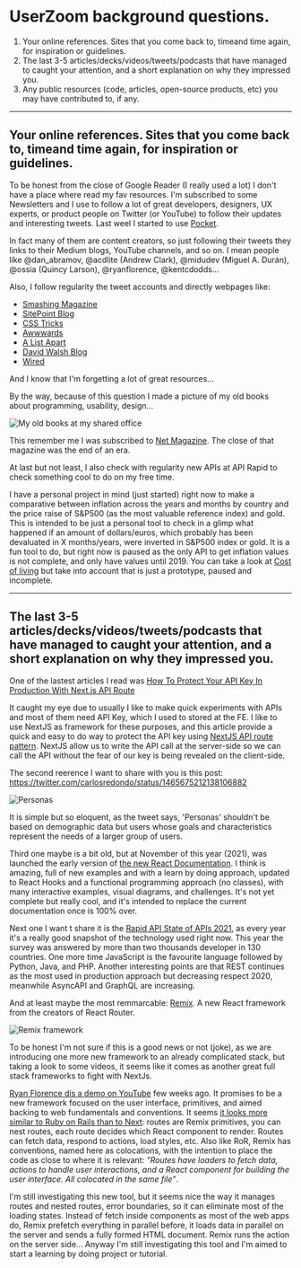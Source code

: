 # UserZoom background questions.

1. Your online references. Sites that you come back to, timeand time again, for inspiration or guidelines.
2. The last 3-5 articles/decks/videos/tweets/podcasts that have managed to caught your attention, and a short explanation on why they impressed you.
3.  Any public resources (code, articles, open-source products, etc) you may have contributed to, if any.

---

## Your online references. Sites that you come back to, timeand time again, for inspiration or guidelines.

To be honest from the close of Google Reader (I really used a lot) I don't have a place where read my fav resources.
I'm subscribed to some Newsletters and I use to follow a lot of great developers, designers, UX experts, or product people on Twitter (or YouTube) to follow their updates and interesting tweets. Last weel I started to use [Pocket](https://getpocket.com/).

In fact many of them are content creators, so just following their tweets they links to their Medium blogs, YouTube channels, and so on. I mean people like @dan_abramov, @acdlite (Andrew Clark), @midudev (Miguel A. Durán), @ossia (Quincy Larson), @ryanflorence, @kentcdodds…

Also, I follow regularity the tweet accounts and directly webpages like:

- [Smashing Magazine](https://www.smashingmagazine.com/)
- [SitePoint Blog](https://www.sitepoint.com/blog)
- [CSS Tricks](https://css-tricks.com/)
- [Awwwards](https://www.awwwards.com/)
- [A List Apart](https://alistapart.com/)
- [David Walsh Blog](https://davidwalsh.name/)
- [Wired](https://www.wired.com/magazine/)

And I know that I'm forgetting a lot of great resources...

By the way, because of this question I made a picture of my old books about programming, usability, design...

![My old books at my shared office](https://pbs.twimg.com/media/FGPwyz4XEAMt8Yy?format=jpg)

This remember me I was subscribed to [Net Magazine](https://en.wikipedia.org/wiki/Net_magazine). The close of that magazine was the end of an era.

At last but not least, I also check with regularity new APIs at API Rapid to check something cool to do on my free time. 

I have a personal project in mind (just started) right now to make a comparative between inflation across the years and months by country and the price raise of S&P500 (as the most valuable reference index) and gold.
This is intended to be just a personal tool to check in a glimp what happened if an amount of dollars/euros, which probably has been devaluated in X months/years, were inverted in S&P500 index or gold. It is a fun tool to do, but right now is paused as the only API to get inflation values is not complete, and only have values until 2019. You can take a look at [Cost of living](https://github.com/albertofortes/Cost-of-living) but take into account that is just a prototype, paused and incomplete.

___

## The last 3-5 articles/decks/videos/tweets/podcasts that have managed to caught your attention, and a short explanation on why they impressed you.

One of the lastest articles I read was [How To Protect Your API Key In Production With Next.js API Route](https://www.smashingmagazine.com/2021/12/protect-api-key-production-nextjs-api-route/)

It caught my eye due to usually I like to make quick experiments with APIs and most of them need API Key, which I used to stored at the FE. I like to use NextJS as framework for these purposes, and this article provide a quick and easy to do way to protect the API key using [NextJS API route pattern](https://nextjs.org/docs/api-routes/dynamic-api-routes).
NextJS allow us to write the API call at the server-side  so we can call the API without the fear of our key is being revealed on the client-side.


The second reerence I want to share with you is this post: https://twitter.com/carlosredondo/status/1465675212138106882

![Personas](https://pbs.twimg.com/media/FFcfQwVXwAAe8rN?format=jpg&name=large)

It is simple but so eloquent, as the tweet says, 'Personas' shouldn't be based on demographic data but users whose goals and characteristics represent the needs of a larger group of users.

Third one maybe is a bit old, but at November of this year (2021), was launched the early version of [the new React Documentation](https://t.co/ql9wyiBk30). I think is amazing, full of new examples and with a learn by doing approach, updated to React Hooks and a functional programming approach (no classes), with many interactive examples, visual diagrams, and challenges. It's not yet complete but really cool, and it's intended to replace the current documentation once is 100% over.

Next one I want t share it is the [Rapid API State of APIs 2021](https://stateofapis.com/?utm_source=twitter.com/Rapid_API), as every year it's a really good snapshot of the technology used right now. This year the survey was answered by more than two thousands developer in 130 countries.
One more time JavaScript is the favourite language followed by Python, Java, and PHP.
Another interesting points are that REST continues as the most used in production approach but decreasing respect 2020, meanwhile AsyncAPI and GraphQL are increasing.

And at least maybe the most remmarcable: [Remix](https://remix.run/). A new React framework from the creators of React Router.

![Remix framework](https://remix.run/img/og.1.jpg)

To be honest I'm not sure if this is a good news or not (joke), as we are introducing one more new framework to an already complicated stack, but taking a look to some videos, it seems like it comes as another great full stack frameworks to fight with NextJs.

[Ryan Florence dis a demo on YouTube](https://www.youtube.com/watch?v=wsJaUjd1rUo) few weeks ago. It promises to be a new framework focused on the user interface, primitives, and aimed backing to web fundamentals and conventions. It seems [it looks more similar to Ruby on Rails than to Next](https://marbiano.dev/into-remix/on-rails): routes are Remix primitives, you can nest routes, each route decides which React component to render. Routes can fetch data, respond to actions, load styles, etc. Also like RoR, Remix has conventions, named here as colocations, with the intention to place the code as close to where it is relevant: *"Routes have loaders to fetch data, actions to handle user interactions, and a React component for building the user interface. All colocated in the same file"*.

I'm still investigating this new tool, but it seems nice the way it manages routes and nested routes, error boundaries, so it can eliminate most of the loading states. Instead of fetch inside components as most of the web apps do, Remix prefetch everything in parallel before, it loads data in parallel on the server and sends a fully formed HTML document. Remix runs the action on the server side...
Anyway I'm still investigating this tool and I'm aimed to start a learning by doing project or tutorial.
